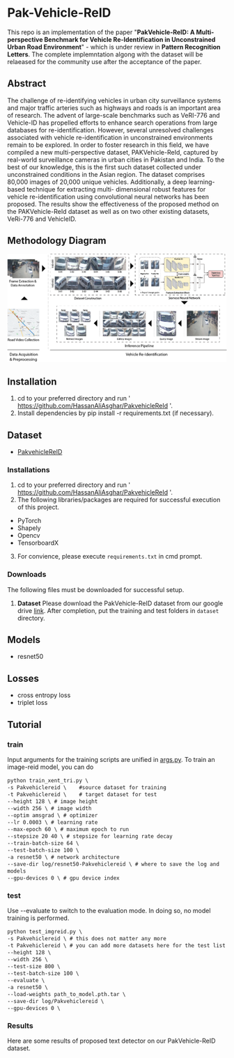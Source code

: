 # Pak-Vehicle-ReID
This repo is an implementation of the paper "**PakVehicle-ReID: A Multi-perspective Benchmark for Vehicle Re-Identification in
Unconstrained Urban Road Environment**" - which is under review in **Pattern Recognition Letters**. The complete implemntation algong with the dataset will be relaeased for the community use after the acceptance of the paper.

## Abstract
The challenge of re-identifying vehicles in urban city surveillance systems and major traffic arteries such as highways and roads is an important area of research. The advent of large-scale benchmarks such as VeRI-776 and Vehicle-ID has propelled efforts to enhance search operations from large databases for re-identification. However, several unresolved challenges associated with vehicle re-identification in unconstrained environments remain to be explored. In order to foster research in this field, we have compiled a new multi-perspective dataset, PAKVehicle-ReId, captured by real-world surveillance cameras in urban cities in Pakistan and India. To the best of our knowledge, this is the first such dataset collected under unconstrained conditions in the Asian region. The dataset comprises 80,000 images of 20,000 unique vehicles. Additionally, a deep learning-based technique for extracting multi- dimensional robust features for vehicle re-identification using convolutional neural networks has been proposed. The results show the effectiveness of the proposed method on the PAKVehicle-ReId dataset as well as on two other existing datasets, VeRi-776 and VehicleID. 

## Methodology Diagram
![The Method](https://github.com/HassanAliAsghar/PakvehicleReId/blob/main/docs/Archi-update-2.png)
## Installation
1. cd to your preferred directory and run ' https://github.com/HassanAliAsghar/PakvehicleReId '.
2. Install dependencies by pip install -r requirements.txt (if necessary).
## Dataset
+ [PakvehicleReID]()

### Installations
1. cd to your preferred directory and run ' https://github.com/HassanAliAsghar/PakvehicleReId '.
2. The following libraries/packages are required for successful execution of this project.

  - PyTorch
  - Shapely
  - Opencv
  - TensorboardX

3. For convience, please execute `requirements.txt` in cmd prompt.

### Downloads
The following files must be downloaded for successful setup.
1. **Dataset**
    Please download the PakVehicle-ReID dataset from our google drive [link]().
    After completion, put the training and test folders in `dataset` directory.

## Models
+ resnet50
## Losses
+ cross entropy loss
+ triplet loss

## Tutorial
### train
Input arguments for the training scripts are unified in [args.py](./args.py).
To train an image-reid model, you can do
```
python train_xent_tri.py \
-s Pakvehiclereid \    #source dataset for training
-t Pakvehiclereid \    # target dataset for test
--height 128 \ # image height
--width 256 \ # image width
--optim amsgrad \ # optimizer
--lr 0.0003 \ # learning rate
--max-epoch 60 \ # maximum epoch to run
--stepsize 20 40 \ # stepsize for learning rate decay
--train-batch-size 64 \
--test-batch-size 100 \
-a resnet50 \ # network architecture
--save-dir log/resnet50-Pakvehiclereid \ # where to save the log and models
--gpu-devices 0 \ # gpu device index
```
### test
Use --evaluate to switch to the evaluation mode. In doing so, no model training is performed.

```
python test_imgreid.py \
-s Pakvehiclereid \ # this does not matter any more
-t Pakvehiclereid \ # you can add more datasets here for the test list
--height 128 \
--width 256 \
--test-size 800 \
--test-batch-size 100 \
--evaluate \
-a resnet50 \
--load-weights path_to_model.pth.tar \
--save-dir log/Pakvehiclereid \
--gpu-devices 0 \
```
### Results
Here are some results of proposed text detector on our PakVehicle-ReID dataset.


